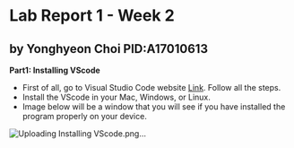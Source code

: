 # Lab Report 1 - Week 2 
## by Yonghyeon Choi PID:A17010613

**Part1: Installing VScode**
- First of all, go to Visual Studio Code website [Link](https://code.visualstudio.com/). Follow all the steps.
- Install the VScode in your Mac, Windows, or Linux. 
- Image below will be a window that you will see if you have installed the program properly on your device. 

![Uploading Installing VScode.png…]()
